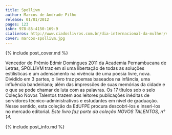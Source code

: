 ```yaml
---
title: Spollivm
author: Marcos de Andrade Filho
release: 01/01/2012
pages: 123
isbn: 978-85-4150-169-9
cialivros: http://www.ciadoslivros.com.br/dia-internacional-da-mulher/spollivm-colecao-novos-talentos-669662-p464786
cover: marcos-spollivm.jpg
---
```

{% include post_cover.md %}

Vencedor do Prêmio Edmir Domingues 2011 da Academia Pernambucana de Letras, SPOLLIVM traz em si uma libertação de todas as soluções estilísticas e um adensamento na vivência de uma poesia livre, nova. Dividido em 3 partes, o livro traz poemas baseados na infância, uma influência bandeiriana; além das impressões de suas memórias da cidade e o que se pode chamar de luta com as palavras. Os 17 títulos sob o selo Coleção Novos Talentos trazem aos leitores publicações inéditas de servidores técnico-administrativos e estudantes em nível de graduação. Nesse sentido, esta coleção da EdUFPE procura descobri-los e inseri-los no mercado editorial. *Este livro faz parte da coleção NOVOS TALENTOS, n° 14.*

{% include post_info.md %}